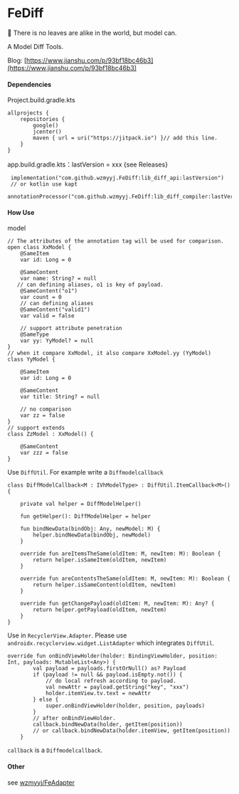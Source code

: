 # FeDiff
:fallen_leaf: There is no leaves are alike in the world, but model can.


A Model Diff Tools.

Blog: [https://www.jianshu.com/p/93bf18bc46b3](https://www.jianshu.com/p/93bf18bc46b3)

#### Dependencies 
Project.build.gradle.kts
```
allprojects {
    repositories {
        google()
        jcenter()
        maven { url = uri("https://jitpack.io") }// add this line.
    }
}
```
app.build.gradle.kts：lastVersion = xxx {see Releases}
```
 implementation("com.github.wzmyyj.FeDiff:lib_diff_api:lastVersion")
 // or kotlin use kapt
 annotationProcessor("com.github.wzmyyj.FeDiff:lib_diff_compiler:lastVersion")
```
#### How Use
model
```
// The attributes of the annotation tag will be used for comparison.
open class XxModel {
    @SameItem
    var id: Long = 0

    @SameContent
    var name: String? = null
   // can defining aliases, o1 is key of payload.
    @SameContent("o1")
    var count = 0
    // can defining aliases
    @SameContent("valid1")
    var valid = false

    // support attribute penetration
    @SameType
    var yy: YyModel? = null
}
// when it compare XxModel, it also compare XxModel.yy (YyModel)
class YyModel {

    @SameItem
    var id: Long = 0

    @SameContent
    var title: String? = null

    // no comparison
    var zz = false
}
// support extends
class ZzModel : XxModel() {

    @SameContent
    var zzz = false
}
```
Use `DiffUtil`. For example write a `Diffmodelcallback`
```
class DiffModelCallback<M : IVhModelType> : DiffUtil.ItemCallback<M>() {

    private val helper = DiffModelHelper()

    fun getHelper(): DiffModelHelper = helper

    fun bindNewData(bindObj: Any, newModel: M) {
        helper.bindNewData(bindObj, newModel)
    }

    override fun areItemsTheSame(oldItem: M, newItem: M): Boolean {
        return helper.isSameItem(oldItem, newItem)
    }

    override fun areContentsTheSame(oldItem: M, newItem: M): Boolean {
        return helper.isSameContent(oldItem, newItem)
    }

    override fun getChangePayload(oldItem: M, newItem: M): Any? {
        return helper.getPayload(oldItem, newItem)
    }
}
```
Use  in `RecyclerView.Adapter`. Please use `androidx.recyclerview.widget.ListAdapter` which integrates `DiffUtil`.
```
override fun onBindViewHolder(holder: BindingViewHolder, position: Int, payloads: MutableList<Any>) {
        val payload = payloads.firstOrNull() as? Payload
        if (payload != null && payload.isEmpty.not()) {
            // do local refresh according to payload.
            val newAttr = payload.getString("key", "xxx")
            holder.itemView.tv.text = newAttr
        } else {
            super.onBindViewHolder(holder, position, payloads)
        }
        // after onBindViewHolder.
        callback.bindNewData(holder, getItem(position))
        // or callback.bindNewData(holder.itemView, getItem(position))
    }
```
`callback` is a `Diffmodelcallback`.

#### Other
see [wzmyyj/FeAdapter](https://github.com/wzmyyj/FeAdapter)

